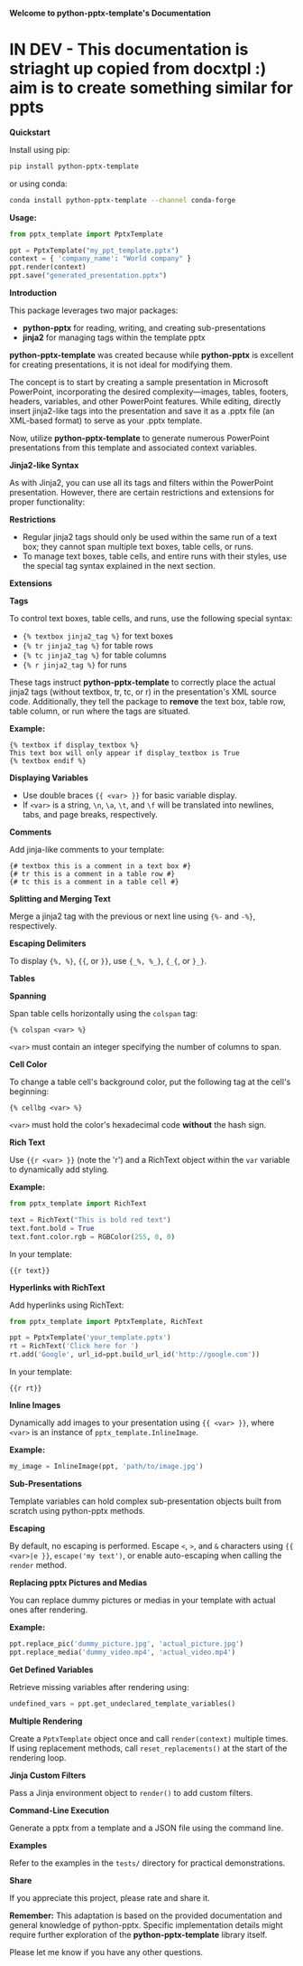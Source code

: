 **Welcome to python-pptx-template's Documentation**

# IN DEV - This documentation is striaght up copied from docxtpl :) aim is to create something similar for ppts
**Quickstart**

Install using pip:

```bash
pip install python-pptx-template 
```

or using conda:

```bash
conda install python-pptx-template --channel conda-forge
```

**Usage:**

```python
from pptx_template import PptxTemplate

ppt = PptxTemplate("my_ppt_template.pptx")
context = { 'company_name': "World company" }
ppt.render(context)
ppt.save("generated_presentation.pptx")
```

**Introduction**

This package leverages two major packages:

*   **python-pptx** for reading, writing, and creating sub-presentations
*   **jinja2** for managing tags within the template pptx

**python-pptx-template** was created because while **python-pptx** is excellent for creating presentations, it is not ideal for modifying them.

The concept is to start by creating a sample presentation in Microsoft PowerPoint, incorporating the desired complexity—images, tables, footers, headers, variables, and other PowerPoint features. While editing, directly insert jinja2-like tags into the presentation and save it as a .pptx file (an XML-based format) to serve as your .pptx template.

Now, utilize **python-pptx-template** to generate numerous PowerPoint presentations from this template and associated context variables.

**Jinja2-like Syntax**

As with Jinja2, you can use all its tags and filters within the PowerPoint presentation. However, there are certain restrictions and extensions for proper functionality:

**Restrictions**

*   Regular jinja2 tags should only be used within the same run of a text box; they cannot span multiple text boxes, table cells, or runs.
*   To manage text boxes, table cells, and entire runs with their styles, use the special tag syntax explained in the next section.

**Extensions**

**Tags**

To control text boxes, table cells, and runs, use the following special syntax:

*   `{% textbox jinja2_tag %}` for text boxes
*   `{% tr jinja2_tag %}` for table rows
*   `{% tc jinja2_tag %}` for table columns
*   `{% r jinja2_tag %}` for runs

These tags instruct **python-pptx-template** to correctly place the actual jinja2 tags (without textbox, tr, tc, or r) in the presentation's XML source code. Additionally, they tell the package to **remove** the text box, table row, table column, or run where the tags are situated.

**Example:**

```
{% textbox if display_textbox %}
This text box will only appear if display_textbox is True
{% textbox endif %}
```

**Displaying Variables**

*   Use double braces `{{ <var> }}` for basic variable display.
*   If `<var>` is a string, `\n`, `\a`, `\t`, and `\f` will be translated into newlines, tabs, and page breaks, respectively.

**Comments**

Add jinja-like comments to your template:

```
{# textbox this is a comment in a text box #}
{# tr this is a comment in a table row #}
{# tc this is a comment in a table cell #}
```

**Splitting and Merging Text**

Merge a jinja2 tag with the previous or next line using `{%-` and `-%}`, respectively.

**Escaping Delimiters**

To display `{%, %}`, `{{`, or `}}`, use `{_%, %_}`, `{_{`, or `}_}`.

**Tables**

**Spanning**

Span table cells horizontally using the `colspan` tag:

```
{% colspan <var> %} 
```

`<var>` must contain an integer specifying the number of columns to span.

**Cell Color**

To change a table cell's background color, put the following tag at the cell's beginning:

```
{% cellbg <var> %} 
```

`<var>` must hold the color's hexadecimal code **without** the hash sign.

**Rich Text**

Use `{{r <var> }}` (note the 'r') and a RichText object within the `var` variable to dynamically add styling.

**Example:**

```python
from pptx_template import RichText

text = RichText("This is bold red text")
text.font.bold = True
text.font.color.rgb = RGBColor(255, 0, 0)
```

In your template:

```
{{r text}}
```

**Hyperlinks with RichText**

Add hyperlinks using RichText:

```python
from pptx_template import PptxTemplate, RichText

ppt = PptxTemplate('your_template.pptx')
rt = RichText('Click here for ')
rt.add('Google', url_id=ppt.build_url_id('http://google.com'))
```

In your template:

```
{{r rt}}
```

**Inline Images**

Dynamically add images to your presentation using `{{ <var> }}`, where `<var>` is an instance of `pptx_template.InlineImage`.

**Example:**

```python
my_image = InlineImage(ppt, 'path/to/image.jpg') 
```

**Sub-Presentations**

Template variables can hold complex sub-presentation objects built from scratch using python-pptx methods.

**Escaping**

By default, no escaping is performed. Escape `<`, `>`, and `&` characters using `{{ <var>|e }}`, `escape('my text')`, or enable auto-escaping when calling the `render` method.

**Replacing pptx Pictures and Medias**

You can replace dummy pictures or medias in your template with actual ones after rendering.

**Example:**

```python
ppt.replace_pic('dummy_picture.jpg', 'actual_picture.jpg')
ppt.replace_media('dummy_video.mp4', 'actual_video.mp4') 
```

**Get Defined Variables**

Retrieve missing variables after rendering using:

```python
undefined_vars = ppt.get_undeclared_template_variables()
```

**Multiple Rendering**

Create a `PptxTemplate` object once and call `render(context)` multiple times. If using replacement methods, call `reset_replacements()` at the start of the rendering loop.

**Jinja Custom Filters**

Pass a Jinja environment object to `render()` to add custom filters.

**Command-Line Execution**

Generate a pptx from a template and a JSON file using the command line.

**Examples**

Refer to the examples in the `tests/` directory for practical demonstrations.

**Share**

If you appreciate this project, please rate and share it.

**Remember:** This adaptation is based on the provided documentation and general knowledge of python-pptx. Specific implementation details might require further exploration of the **python-pptx-template** library itself.

Please let me know if you have any other questions. 
